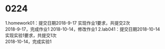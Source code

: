 # 0224 
1.homework01：提交日期2018-9-17 实现作业1要求，共提交2次  
    2018-9-17，完成作业1  2018-10-14，修改作业1
2.lab041：提交日期2018-10-14 实现实验1要求，共提交1次   
    2018-10-14，完成实验1
